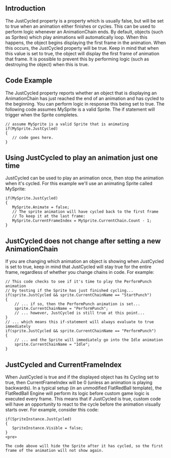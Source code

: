 ## Introduction

The JustCycled property is a property which is usually false, but will be set to true when an animation either finishes or cycles. This can be used to perform logic whenever an AnimationChain ends. By default, objects (such as Sprites) which play animations will automatically loop. When this happens, the object begins displaying the first frame in the animation. When this occurs, the JustCycled property will be true. Keep in mind that when this value is set to true, the object will display the first frame of animation that frame. It is possible to prevent this by performing logic (such as destroying the object) when this is true.

## Code Example

The JustCycled property reports whether an object that is displaying an AnimationChain has just reached the end of an animation and has cycled to the beginning. You can perform logic in response this being set to true. The following code assumes MySprite is a valid Sprite. The if statement will trigger when the Sprite completes.

    // assume MySprite is a valid Sprite that is animating
    if(MySprite.JustCycled)
    {
       // code goes here.
    }

## Using JustCycled to play an animation just one time

JustCycled can be used to play an animation once, then stop the animation when it's cycled. For this example we'll use an animating Sprite called MySprite:

    if(MySprite.JustCycled)
    {
       MySprite.Animate = false;
       // The sprite animation will have cycled back to the first frame
       // To keep it at the last frame:
       MySprite.CurrentFrameIndex = MySprite.CurrentChain.Count - 1;
    }

## JustCycled does not change after setting a new AnimationChain

If you are changing which animation an object is showing when JustCycled is set to true, keep in mind that JustCycled will stay true for the entire frame, regardless of whether you change chains in code. For example:

    // This code checks to see if it's time to play the PerformPunch animation
    // by testing if the Sprite has just finished cycling...
    if(sprite.JustCycled && sprite.CurrentChainName == "StartPunch")
    {
        // ... if so, then the PerformPunch animation is set...
        sprite.CurrentChainName = "PerformPunch";
        // ... however, JustCycled is still true at this point...
    }
    // ... which means this if-statement will always evaluate to true immediately
    if(sprite.JustCycled && sprite.CurrentChainName == "PerformPunch")
    {
        // ... and the Sprite will immediately go into the Idle animation
        sprite.CurrentChainName = "Idle";
    }

## JustCycled and CurrentFrameIndex

When JustCycled is true and if the displayed object has its Cycling set to true, then CurrentFrameIndex will be 0 (unless an animation is playing backwards). In a typical setup (in an unmodified FlatRedBall template), the FlatRedBall Engine will perform its logic before custom game logic is executed every frame. This means that if JustCycled is true, custom code will have an opportunity to react to the cycle before the animation visually starts over. For example, consider this code:

    if(SpriteInstance.JustCycled)
    {
       SpriteInstance.Visible = false;
    }
    <pre>

    The code above will hide the Sprite after it has cycled, so the first frame of the animation will not show again.
